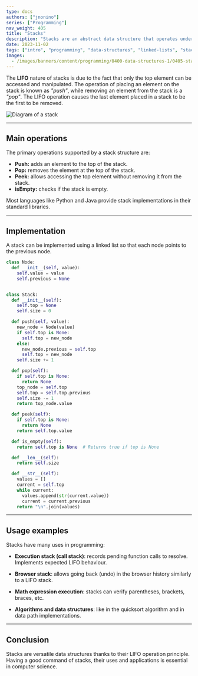 ```yaml
---
type: docs
authors: ["jnonino"]
series: ["Programming"]
nav_weight: 405
title: "Stacks"
description: "Stacks are an abstract data structure that operates under the LIFO (last in, first out) principle, where the last element to enter is the first to leave. "
date: 2023-11-02
tags: ["intro", "programming", "data-structures", "linked-lists", "stacks"]
images:
  - /images/banners/content/programming/0400-data-structures-1/0405-stacks.en.png
---
```


The **LIFO** nature of stacks is due to the fact that only the top element can be accessed and manipulated. The operation of placing an element on the stack is known as *"push"*, while removing an element from the stack is a *"pop"*. The LIFO operation causes the last element placed in a stack to be the first to be removed.

![Diagram of a stack](/images/content/programming/0400-data-structures-1/diagram-stacks.jpg)

---

## Main operations

The primary operations supported by a stack structure are:

- **Push:** adds an element to the top of the stack.
- **Pop:** removes the element at the top of the stack.
- **Peek:** allows accessing the top element without removing it from the stack.
- **isEmpty:** checks if the stack is empty.

Most languages like Python and Java provide stack implementations in their standard libraries.

---

## Implementation

A stack can be implemented using a linked list so that each node points to the previous node.

```python
class Node:
  def __init__(self, value):
    self.value = value
    self.previous = None


class Stack:
  def __init__(self):
    self.top = None
    self.size = 0

  def push(self, value):
    new_node = Node(value)
    if self.top is None:
      self.top = new_node
    else:
      new_node.previous = self.top
      self.top = new_node
    self.size += 1

  def pop(self):
    if self.top is None:
      return None
    top_node = self.top
    self.top = self.top.previous
    self.size -= 1
    return top_node.value

  def peek(self):
    if self.top is None:
      return None
    return self.top.value

  def is_empty(self):
    return self.top is None  # Returns true if top is None

  def __len__(self):
    return self.size

  def __str__(self):
    values = []
    current = self.top
    while current:
      values.append(str(current.value))
      current = current.previous
    return "\n".join(values)
```

---

## Usage examples

Stacks have many uses in programming:

- **Execution stack (call stack)**: records pending function calls to resolve. Implements expected LIFO behaviour.

- **Browser stack**: allows going back (undo) in the browser history similarly to a LIFO stack.

- **Math expression execution**: stacks can verify parentheses, brackets, braces, etc.

- **Algorithms and data structures**: like in the quicksort algorithm and in data path implementations.

---

## Conclusion

Stacks are versatile data structures thanks to their LIFO operation principle. Having a good command of stacks, their uses and applications is essential in computer science.
